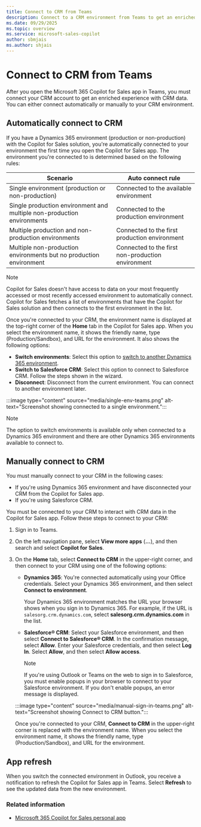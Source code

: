 ```yaml
---
title: Connect to CRM from Teams
description: Connect to a CRM environment from Teams to get an enriched experience with CRM data.
ms.date: 09/29/2025
ms.topic: overview
ms.service: microsoft-sales-copilot
author: sbmjais
ms.author: shjais
---
```


# Connect to CRM from Teams

After you open the Microsoft 365 Copilot for Sales app in Teams, you must connect your CRM account to get an enriched experience with CRM data. You can either connect automatically or manually to your CRM environment.

## Automatically connect to CRM

If you have a Dynamics 365 environment (production or non-production) with the Copilot for Sales solution, you're automatically connected to your environment the first time you open the Copilot for Sales app. The environment you're connected to is determined based on the following rules:

|Scenario  |Auto connect rule  |
|---------|---------|
|Single environment (production or non-production)     |  Connected to the available environment       | 
|Single production environment and multiple non-production environments     |Connected to the production environment         | 
|Multiple production and non-production environments     |  Connected to the first production environment       | 
|Multiple non-production environments but no production environment     |  Connected to the first non-production environment       | 

> [!NOTE]
> Copilot for Sales doesn't have access to data on your most frequently accessed or most recently accessed environment to automatically connect. Copilot for Sales fetches a list of environments that have the Copilot for Sales solution and then connects to the first environment in the list.

Once you're connected to your CRM, the environment name is displayed at the top-right corner of the **Home** tab in the Copilot for Sales app. When you select the environment name, it shows the friendly name, type (Production/Sandbox), and URL for the environment. It also shows the following options:

- **Switch environments**: Select this option to [switch to another Dynamics 365 environment](personal-app.md#switch-environments).
- **Switch to Salesforce CRM**: Select this option to connect to Salesforce CRM. Follow the steps shown in the wizard.
- **Disconnect**: Disconnect from the current environment. You can connect to another environment later.

:::image type="content" source="media/single-env-teams.png" alt-text="Screenshot showing connected to a single environment.":::

> [!NOTE]
> The option to switch environments is available only when connected to a Dynamics 365 environment and there are other Dynamics 365 environments available to connect to.

## Manually connect to CRM

You must manually connect to your CRM in the following cases:

- If you're using Dynamics 365 environment and have disconnected your CRM from the Copilot for Sales app.
- If you're using Salesforce CRM.

You must be connected to your CRM to interact with CRM data in the Copilot for Sales app. Follow these steps to connect to your CRM:

1. Sign in to Teams.

1. On the left navigation pane, select **View more apps** (**...**), and then search and select **Copilot for Sales**. 

1. On the **Home** tab, select **Connect to CRM** in the upper-right corner, and then connect to your CRM using one of the following options:

    - **Dynamics 365**: You're connected automatically using your Office credentials. Select your Dynamics 365 environment, and then select **Connect to environment**.

        Your Dynamics 365 environment matches the URL your browser shows when you sign in to Dynamics 365. For example, if the URL is `salesorg.crm.dynamics.com`, select **salesorg.crm.dynamics.com** in the list.
    
    - **Salesforce® CRM**: Select your Salesforce environment, and then select **Connect to Salesforce® CRM**. In the confirmation message, select **Allow**. Enter your Salesforce credentials, and then select **Log In**. Select **Allow**, and then select **Allow access**.

        > [!NOTE]
        > If you're using Outlook or Teams on the web to sign in to Salesforce, you must enable popups in your browser to connect to your Salesforce environment. If you don't enable popups, an error message is displayed.
    
    :::image type="content" source="media/manual-sign-in-teams.png" alt-text="Screenshot showing Connect to CRM button.":::

    Once you're connected to your CRM, **Connect to CRM** in the upper-right corner is replaced with the environment name. When you select the environment name, it shows the friendly name, type (Production/Sandbox), and URL for the environment. 

## App refresh

When you switch the connected environment in Outlook, you receive a notification to refresh the Copilot for Sales app in Teams. Select **Refresh** to see the updated data from the new environment.

### Related information

- [Microsoft 365 Copilot for Sales personal app](personal-app.md)

